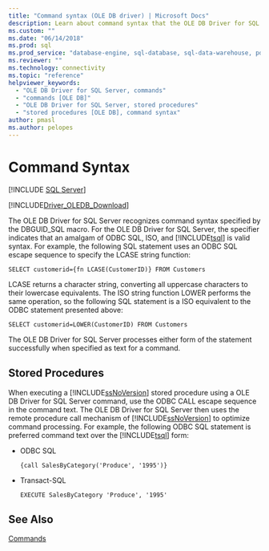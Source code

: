 ```yaml
---
title: "Command syntax (OLE DB driver) | Microsoft Docs"
description: Learn about command syntax that the OLE DB Driver for SQL Server recognizes and how to run a SQL Server stored procedure.
ms.custom: ""
ms.date: "06/14/2018"
ms.prod: sql
ms.prod_service: "database-engine, sql-database, sql-data-warehouse, pdw"
ms.reviewer: ""
ms.technology: connectivity
ms.topic: "reference"
helpviewer_keywords: 
  - "OLE DB Driver for SQL Server, commands"
  - "commands [OLE DB]"
  - "OLE DB Driver for SQL Server, stored procedures"
  - "stored procedures [OLE DB], command syntax"
author: pmasl
ms.author: pelopes
---
```

# Command Syntax
[!INCLUDE [SQL Server](../../../includes/applies-to-version/sql-asdb-asdbmi-asa-pdw.md)]

[!INCLUDE[Driver_OLEDB_Download](../../../includes/driver_oledb_download.md)]

  The OLE DB Driver for SQL Server recognizes command syntax specified by the DBGUID_SQL macro. For the OLE DB Driver for SQL Server, the specifier indicates that an amalgam of ODBC SQL, ISO, and [!INCLUDE[tsql](../../../includes/tsql-md.md)] is valid syntax. For example, the following SQL statement uses an ODBC SQL escape sequence to specify the LCASE string function:  
  
```  
SELECT customerid={fn LCASE(CustomerID)} FROM Customers  
```  
  
 LCASE returns a character string, converting all uppercase characters to their lowercase equivalents. The ISO string function LOWER performs the same operation, so the following SQL statement is a ISO equivalent to the ODBC statement presented above:  
  
```  
SELECT customerid=LOWER(CustomerID) FROM Customers  
```  
  
 The OLE DB Driver for SQL Server processes either form of the statement successfully when specified as text for a command.  
  
## Stored Procedures  
 When executing a [!INCLUDE[ssNoVersion](../../../includes/ssnoversion-md.md)] stored procedure using a OLE DB Driver for SQL Server command, use the ODBC CALL escape sequence in the command text. The OLE DB Driver for SQL Server then uses the remote procedure call mechanism of [!INCLUDE[ssNoVersion](../../../includes/ssnoversion-md.md)] to optimize command processing. For example, the following ODBC SQL statement is preferred command text over the [!INCLUDE[tsql](../../../includes/tsql-md.md)] form:  
  
-   ODBC SQL  
  
    ```  
    {call SalesByCategory('Produce', '1995')}  
    ```  
  
-   Transact-SQL  
  
    ```  
    EXECUTE SalesByCategory 'Produce', '1995'  
    ```  
  
## See Also  
 [Commands](../../oledb/ole-db-commands/commands.md)  
  
  
